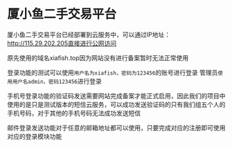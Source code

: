# 厦小鱼二手交易平台



厦小鱼二手交易平台已经部署到云服务中，可以通过IP地址：http://115.29.202.205直接进行公网访问

原先使用的域名xiafish.top因为网站没有进行备案暂时无法正常使用

登录功能的测试可以使用`用户名为xiafish，密码为123456`的账号进行登录
管理员`使用用户名admin，密码123456`进行登录

手机号登录功能的验证码发送需要网站完成备案才能正式启用，因此我们的项目中使用的是只是测试版本的短信云服务，可以成功发送验证码的只有我们组五个人的手机号码，对于其他的手机号码无法成功发送短信

邮件登录发送功能对于任意的邮箱地址都可以使用，只要完成对应的注册即可使用对应的登录模块功能